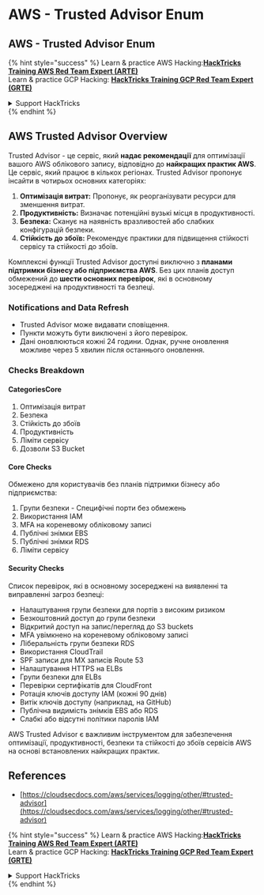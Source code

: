 # AWS - Trusted Advisor Enum

## AWS - Trusted Advisor Enum

{% hint style="success" %}
Learn & practice AWS Hacking:<img src="../../../../.gitbook/assets/image (1).png" alt="" data-size="line">[**HackTricks Training AWS Red Team Expert (ARTE)**](https://training.hacktricks.xyz/courses/arte)<img src="../../../../.gitbook/assets/image (1).png" alt="" data-size="line">\
Learn & practice GCP Hacking: <img src="../../../../.gitbook/assets/image (2).png" alt="" data-size="line">[**HackTricks Training GCP Red Team Expert (GRTE)**<img src="../../../../.gitbook/assets/image (2).png" alt="" data-size="line">](https://training.hacktricks.xyz/courses/grte)

<details>

<summary>Support HackTricks</summary>

* Check the [**subscription plans**](https://github.com/sponsors/carlospolop)!
* **Join the** 💬 [**Discord group**](https://discord.gg/hRep4RUj7f) or the [**telegram group**](https://t.me/peass) or **follow** us on **Twitter** 🐦 [**@hacktricks\_live**](https://twitter.com/hacktricks\_live)**.**
* **Share hacking tricks by submitting PRs to the** [**HackTricks**](https://github.com/carlospolop/hacktricks) and [**HackTricks Cloud**](https://github.com/carlospolop/hacktricks-cloud) github repos.

</details>
{% endhint %}

## AWS Trusted Advisor Overview

Trusted Advisor - це сервіс, який **надає рекомендації** для оптимізації вашого AWS облікового запису, відповідно до **найкращих практик AWS**. Це сервіс, який працює в кількох регіонах. Trusted Advisor пропонує інсайти в чотирьох основних категоріях:

1. **Оптимізація витрат:** Пропонує, як реорганізувати ресурси для зменшення витрат.
2. **Продуктивність:** Визначає потенційні вузькі місця в продуктивності.
3. **Безпека:** Сканує на наявність вразливостей або слабких конфігурацій безпеки.
4. **Стійкість до збоїв:** Рекомендує практики для підвищення стійкості сервісу та стійкості до збоїв.

Комплексні функції Trusted Advisor доступні виключно з **планами підтримки бізнесу або підприємства AWS**. Без цих планів доступ обмежений до **шести основних перевірок**, які в основному зосереджені на продуктивності та безпеці.

### Notifications and Data Refresh

* Trusted Advisor може видавати сповіщення.
* Пункти можуть бути виключені з його перевірок.
* Дані оновлюються кожні 24 години. Однак, ручне оновлення можливе через 5 хвилин після останнього оновлення.

### **Checks Breakdown**

#### CategoriesCore

1. Оптимізація витрат
2. Безпека
3. Стійкість до збоїв
4. Продуктивність
5. Ліміти сервісу
6. Дозволи S3 Bucket

#### Core Checks

Обмежено для користувачів без планів підтримки бізнесу або підприємства:

1. Групи безпеки - Специфічні порти без обмежень
2. Використання IAM
3. MFA на кореневому обліковому записі
4. Публічні знімки EBS
5. Публічні знімки RDS
6. Ліміти сервісу

#### Security Checks

Список перевірок, які в основному зосереджені на виявленні та виправленні загроз безпеці:

* Налаштування групи безпеки для портів з високим ризиком
* Безкоштовний доступ до групи безпеки
* Відкритий доступ на запис/перегляд до S3 buckets
* MFA увімкнено на кореневому обліковому записі
* Ліберальність групи безпеки RDS
* Використання CloudTrail
* SPF записи для MX записів Route 53
* Налаштування HTTPS на ELBs
* Групи безпеки для ELBs
* Перевірки сертифікатів для CloudFront
* Ротація ключів доступу IAM (кожні 90 днів)
* Витік ключів доступу (наприклад, на GitHub)
* Публічна видимість знімків EBS або RDS
* Слабкі або відсутні політики паролів IAM

AWS Trusted Advisor є важливим інструментом для забезпечення оптимізації, продуктивності, безпеки та стійкості до збоїв сервісів AWS на основі встановлених найкращих практик.

## **References**

* [https://cloudsecdocs.com/aws/services/logging/other/#trusted-advisor](https://cloudsecdocs.com/aws/services/logging/other/#trusted-advisor)

{% hint style="success" %}
Learn & practice AWS Hacking:<img src="../../../../.gitbook/assets/image (1).png" alt="" data-size="line">[**HackTricks Training AWS Red Team Expert (ARTE)**](https://training.hacktricks.xyz/courses/arte)<img src="../../../../.gitbook/assets/image (1).png" alt="" data-size="line">\
Learn & practice GCP Hacking: <img src="../../../../.gitbook/assets/image (2).png" alt="" data-size="line">[**HackTricks Training GCP Red Team Expert (GRTE)**<img src="../../../../.gitbook/assets/image (2).png" alt="" data-size="line">](https://training.hacktricks.xyz/courses/grte)

<details>

<summary>Support HackTricks</summary>

* Check the [**subscription plans**](https://github.com/sponsors/carlospolop)!
* **Join the** 💬 [**Discord group**](https://discord.gg/hRep4RUj7f) or the [**telegram group**](https://t.me/peass) or **follow** us on **Twitter** 🐦 [**@hacktricks\_live**](https://twitter.com/hacktricks\_live)**.**
* **Share hacking tricks by submitting PRs to the** [**HackTricks**](https://github.com/carlospolop/hacktricks) and [**HackTricks Cloud**](https://github.com/carlospolop/hacktricks-cloud) github repos.

</details>
{% endhint %}
